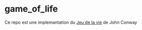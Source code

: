 # game_of_life
Ce repo est une implemantation du <a href="https://fr.wikipedia.org/wiki/Jeu_de_la_vie">Jeu de la vie<a/> de John Conway


